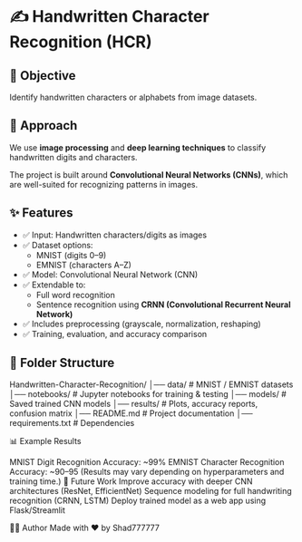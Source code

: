 # ✍️ Handwritten Character Recognition (HCR)

## 📌 Objective
Identify handwritten characters or alphabets from image datasets.

## 🔬 Approach
We use **image processing** and **deep learning techniques** to classify handwritten digits and characters.  

The project is built around **Convolutional Neural Networks (CNNs)**, which are well-suited for recognizing patterns in images.

## ✨ Features
- ✅ Input: Handwritten characters/digits as images
- ✅ Dataset options:
  - MNIST (digits 0–9)
  - EMNIST (characters A–Z)
- ✅ Model: Convolutional Neural Network (CNN)
- ✅ Extendable to:
  - Full word recognition
  - Sentence recognition using **CRNN (Convolutional Recurrent Neural Network)**
- ✅ Includes preprocessing (grayscale, normalization, reshaping)
- ✅ Training, evaluation, and accuracy comparison

## 📂 Folder Structure
Handwritten-Character-Recognition/
│── data/ # MNIST / EMNIST datasets
│── notebooks/ # Jupyter notebooks for training & testing
│── models/ # Saved trained CNN models
│── results/ # Plots, accuracy reports, confusion matrix
│── README.md # Project documentation
│── requirements.txt # Dependencies

📊 Example Results

MNIST Digit Recognition Accuracy: ~99%
EMNIST Character Recognition Accuracy: ~90–95
(Results may vary depending on hyperparameters and training time.)
📌 Future Work
Improve accuracy with deeper CNN architectures (ResNet, EfficientNet)
Sequence modeling for full handwriting recognition (CRNN, LSTM)
Deploy trained model as a web app using Flask/Streamlit

🧑‍💻 Author
Made with ❤️ by Shad777777
